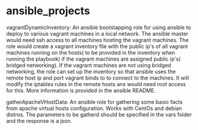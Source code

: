 # ansible_projects
vagrantDynamicInventory:
An ansible bootstapping role for using ansible to deploy to various vagrant machines in a local network. The ansible
master would need ssh access to all machines hosting the vagrant machines. The role would create a vagrant inventory
file with the public ip's of all vagrant machines running on the hosts( to be provided in the inventory when running the
playbook) if the vagrant machines are assigned public ip's( bridged networking). If the vagrant machines are not using
bridged networking, the role can set up the inventory so that ansible uses the remote host ip and port vagrant binds to
to connect to the machines. It will modify the iptables rules in the remote hosts ans would need root access for this. More
information is provided in the ansible README.


gatherApacheVHostData:
An ansible role for gathering some basic facts from apache virtual hosts configuration. Works with CentOs and debian distros.
The parameters to be gatherd should be specified in the vars folder and the response is a json.

